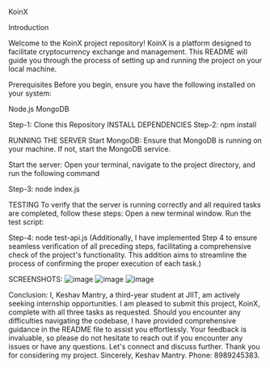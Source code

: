 KoinX

Introduction

Welcome to the KoinX project repository! KoinX is a platform designed to facilitate cryptocurrency exchange and management.
This README will guide you through the process of setting up and running the project on your local machine.

Prerequisites
Before you begin, ensure you have the following installed on your system:

Node.js
MongoDB

Step-1: Clone this Repository
INSTALL DEPENDENCIES
Step-2: npm install

RUNNING THE SERVER 
Start MongoDB:
Ensure that MongoDB is running on your machine. If not, start the MongoDB service.

Start the server:
Open your terminal, navigate to the project directory, and run the following command

Step-3: node index.js

TESTING
To verify that the server is running correctly and all required tasks are completed, follow these steps:
Open a new terminal window.
Run the test script:

Step-4:  node test-api.js  (Additionally, I have implemented Step 4 to ensure seamless verification of all preceding steps, facilitating a comprehensive check of the project's functionality. This addition aims to streamline the process of confirming the proper execution of each task.)

SCREENSHOTS:
![image](https://github.com/keshavman1/KoinX/assets/140836324/f900483a-1096-4ed8-9d54-17f188609c5d)
![image](https://github.com/keshavman1/KoinX/assets/140836324/7254fb64-388b-471c-a976-a391a7425768)
![image](https://github.com/keshavman1/KoinX/assets/140836324/b9eb94a4-591a-401b-a0a9-fc8789811514)


Conclusion: I, Keshav Mantry, a third-year student at JIIT, am actively seeking internship opportunities. I am pleased to submit this project, KoinX, complete with all three tasks as requested. Should you encounter any difficulties navigating the codebase, I have provided comprehensive guidance in the README file to assist you effortlessly. Your feedback is invaluable, so please do not hesitate to reach out if you encounter any issues or have any questions. Let's connect and discuss further. Thank you for considering my project. 
Sincerely, Keshav Mantry. Phone: 8989245383.
